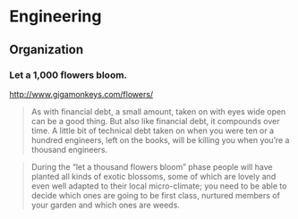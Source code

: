 # Engineering

## Organization

### Let a 1,000 flowers bloom.

http://www.gigamonkeys.com/flowers/

> As with financial debt, a small amount, taken on with eyes wide open can be a
> good thing. But also like financial debt, it compounds over time. A little
> bit of technical debt taken on when you were ten or a hundred engineers, left
> on the books, will be killing you when you’re a thousand engineers.

> During the “let a thousand flowers bloom” phase people will have planted all
> kinds of exotic blossoms, some of which are lovely and even well adapted to
> their local micro-climate; you need to be able to decide which ones are going
> to be first class, nurtured members of your garden and which ones are weeds.
